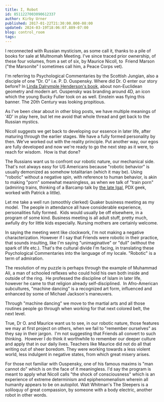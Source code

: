 ```yaml
---
title: I, Robot
id: 8511227003090612337
author: Kirby Urner
published: 2017-01-22T21:30:00.000-08:00
updated: 2024-03-19T18:06:07.889-07:00
blog: control_room
tags: 
---
```


I reconnected with Russian mysticism, as some call it, thanks to a pile of books for sale at Multnomah Meeting. I've since traced prior ownership, of these four volumes, from a set of six, by Maurice Nicoll, to  Friend Marson ("the Marsonite" I sometimes call him, a Peace Corps vet).

I'm referring to Psychological Commentaries by the Scottish Jungian, also a disciple of one "Dr. O" i.e. P. D. Ouspensky. Where did Dr. O enter our story before? In [Linda Dalrymple Henderson's book](https://mitpress.mit.edu/books/fourth-dimension-and-non-euclidean-geometry-modern-art), about non-Euclidean geometry and modern art. Ouspensky was branding around 4D, an icon which the young Bucky Fuller took on as well. Einstein was flying this banner. The 20th Century was looking propitious.

As I've been clear about in other blog posts, we have multiple meanings of '4D' in play here, but let me avoid that whole thread and get back to the Russian mystics.

Nicoll suggests we get back to developing our essence in later life, after maturing through the earlier stages. We have a fully formed personality by then. We've worked out with the reality principle. Put another way, our egos are fully developed and now we're ready to go the next step as it were, to reach for wisdom.  How is that done?

The Russians want us to confront our robotic nature, our mechanical side. That's not always easy for US Americans because "robotic behavior" is usually demonized as somehow totalitarian (which it may be). Using "robotic" without a negative spin, with reference to human behavior, is akin to making "porn" somewhat meaningless, as when we talk of "train porn" (admiring trains, thinking of a Barcamp talk by [the late Igal](https://controlroom.blogspot.com/2011/10/at-wherecamppdx.html), PDX geek, worked with Patrick a little).

Let me take a well run (smoothly clerked) Quaker business meeting as my model.  The people in attendance all have considerable experience, personalities fully formed.  Kids would usually be off elsewhere, in a program of some kind. Business meeting is all adult stuff, pretty much, awfully dry for little kids especially. Nursing mothers are certainly welcome.

In saying the meeting went like clockwork, I'm not making a negative characterization. However if I say that Friends were robotic in their practice, that sounds insulting, like I'm saying "unimaginative" or "dull" (without the spark of life etc.). That's the cultural divide I'm facing, in translating these Psychological Commentaries into the language of my locale. "Robotic" is a term of admiration.

The resolution of my puzzle is perhaps through the example of Muhammad Ali, a man of schooled reflexes who could hold his own both inside and outside of the ring.  He professed the discipline of Islam in later life, however he came to that religion already self-disciplined.  In Afro-American subcultures, "machine dancing" is a recognized art form, influenced and enhanced by some of Michael Jackson's maneuvers.

Through "machine dancing" we move to the martial arts and all those routines people go through when working for that next colored belt, the next level.

True, Dr O. and Maurice want us to see, in our robotic nature, those features we may at first project on others, when we fail to "remember ourselves" as they say in their jargon.  I'm not suggesting that Friends all convert to such thinking.  However I do think it worthwhile to remember our deeper culture and apply that in our daily lives. Teachers like Maurice did not do all that writing out of sheer boredom. They were working towards a less violent world, less indulgent in negative states, from which great misery arises.

For those not familiar with Ouspensky, one of his famous maxims is "man cannot do" which is on the face of it meaningless. I'd say the program is meant to apply what Nicoll calls "the shock of consciousness" which is an experience of extreme determinism and epiphenomenalism wherein all humanity appears to be on autopilot. Walt Whitman's The Sleepers is a soliloquy of great compassion, by someone with a body electric, another robot in other words.